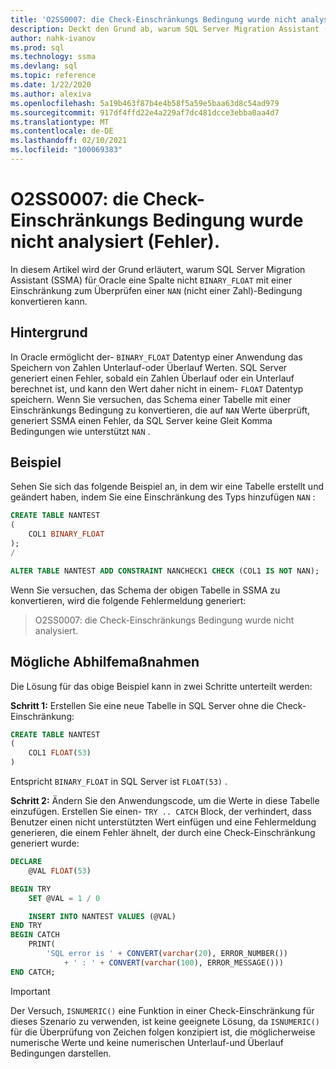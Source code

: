 ```yaml
---
title: 'O2SS0007: die Check-Einschränkungs Bedingung wurde nicht analysiert (Fehler).'
description: Deckt den Grund ab, warum SQL Server Migration Assistant (SSMA) für Oracle eine BINARY_FLOAT Spalte nicht mit einer Einschränkung zum Überprüfen einer Nan-Bedingung (not a Number) konvertieren kann.
author: nahk-ivanov
ms.prod: sql
ms.technology: ssma
ms.devlang: sql
ms.topic: reference
ms.date: 1/22/2020
ms.author: alexiva
ms.openlocfilehash: 5a19b463f87b4e4b58f5a59e5baa63d8c54ad979
ms.sourcegitcommit: 917df4ffd22e4a229af7dc481dcce3ebba0aa4d7
ms.translationtype: MT
ms.contentlocale: de-DE
ms.lasthandoff: 02/10/2021
ms.locfileid: "100069383"
---
```

# <a name="o2ss0007-check-constraint-condition-not-parsed-error"></a>O2SS0007: die Check-Einschränkungs Bedingung wurde nicht analysiert (Fehler).

In diesem Artikel wird der Grund erläutert, warum SQL Server Migration Assistant (SSMA) für Oracle eine Spalte nicht `BINARY_FLOAT` mit einer Einschränkung zum Überprüfen einer `NAN` (nicht einer Zahl)-Bedingung konvertieren kann.

## <a name="background"></a>Hintergrund

In Oracle ermöglicht der- `BINARY_FLOAT` Datentyp einer Anwendung das Speichern von Zahlen Unterlauf-oder Überlauf Werten. SQL Server generiert einen Fehler, sobald ein Zahlen Überlauf oder ein Unterlauf berechnet ist, und kann den Wert daher nicht in einem- `FLOAT` Datentyp speichern. Wenn Sie versuchen, das Schema einer Tabelle mit einer Einschränkungs Bedingung zu konvertieren, die auf `NAN` Werte überprüft, generiert SSMA einen Fehler, da SQL Server keine Gleit Komma Bedingungen wie unterstützt `NAN` .

## <a name="example"></a>Beispiel

Sehen Sie sich das folgende Beispiel an, in dem wir eine Tabelle erstellt und geändert haben, indem Sie eine Einschränkung des Typs hinzufügen `NAN` :

```sql
CREATE TABLE NANTEST
(
    COL1 BINARY_FLOAT
);
/

ALTER TABLE NANTEST ADD CONSTRAINT NANCHECK1 CHECK (COL1 IS NOT NAN);
```

Wenn Sie versuchen, das Schema der obigen Tabelle in SSMA zu konvertieren, wird die folgende Fehlermeldung generiert:

> O2SS0007: die Check-Einschränkungs Bedingung wurde nicht analysiert.

## <a name="possible-remedies"></a>Mögliche Abhilfemaßnahmen

Die Lösung für das obige Beispiel kann in zwei Schritte unterteilt werden:

**Schritt 1:** Erstellen Sie eine neue Tabelle in SQL Server ohne die Check-Einschränkung:

```sql
CREATE TABLE NANTEST
(
    COL1 FLOAT(53)
)
```

Entspricht `BINARY_FLOAT` in SQL Server ist `FLOAT(53)` .

**Schritt 2:** Ändern Sie den Anwendungscode, um die Werte in diese Tabelle einzufügen. Erstellen Sie einen- `TRY .. CATCH` Block, der verhindert, dass Benutzer einen nicht unterstützten Wert einfügen und eine Fehlermeldung generieren, die einem Fehler ähnelt, der durch eine Check-Einschränkung generiert wurde:

```sql
DECLARE
    @VAL FLOAT(53)

BEGIN TRY
    SET @VAL = 1 / 0

    INSERT INTO NANTEST VALUES (@VAL)
END TRY
BEGIN CATCH
    PRINT(
        'SQL error is ' + CONVERT(varchar(20), ERROR_NUMBER())
            + ' : ' + CONVERT(varchar(100), ERROR_MESSAGE()))
END CATCH;
```

> [!IMPORTANT]
> Der Versuch, `ISNUMERIC()` eine Funktion in einer Check-Einschränkung für dieses Szenario zu verwenden, ist keine geeignete Lösung, da `ISNUMERIC()` für die Überprüfung von Zeichen folgen konzipiert ist, die möglicherweise numerische Werte und keine numerischen Unterlauf-und Überlauf Bedingungen darstellen.
